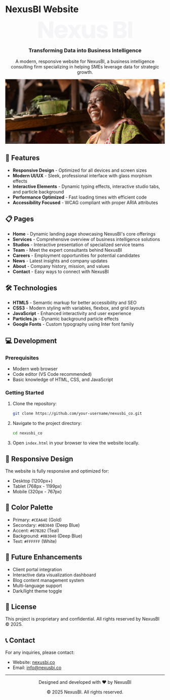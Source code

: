 # NexusBI Website

<div align="center">
  <img src="./Assets/Images/Nexus BI.svg" alt="NexusBI Logo" width="300">
  <h3>Transforming Data into Business Intelligence</h3>
  <p>A modern, responsive website for NexusBI, a business intelligence consulting firm specializing in helping SMEs leverage data for strategic growth.</p>
</div>

![Website Preview](./Assets/Images/sample_design.jpg)

## 🚀 Features

- **Responsive Design** - Optimized for all devices and screen sizes
- **Modern UI/UX** - Sleek, professional interface with glass morphism effects
- **Interactive Elements** - Dynamic typing effects, interactive studio tabs, and particle background
- **Performance Optimized** - Fast loading times with efficient code
- **Accessibility Focused** - WCAG compliant with proper ARIA attributes

## 📋 Pages

- **Home** - Dynamic landing page showcasing NexusBI's core offerings
- **Services** - Comprehensive overview of business intelligence solutions
- **Studios** - Interactive presentation of specialized service teams
- **Team** - Meet the expert consultants behind NexusBI
- **Careers** - Employment opportunities for potential candidates
- **News** - Latest insights and company updates
- **About** - Company history, mission, and values
- **Contact** - Easy ways to connect with NexusBI

## 🛠️ Technologies

- **HTML5** - Semantic markup for better accessibility and SEO
- **CSS3** - Modern styling with variables, flexbox, and grid layouts
- **JavaScript** - Enhanced interactivity and user experience
- **Particles.js** - Dynamic background particle effects
- **Google Fonts** - Custom typography using Inter font family

## 💻 Development

### Prerequisites

- Modern web browser
- Code editor (VS Code recommended)
- Basic knowledge of HTML, CSS, and JavaScript

### Getting Started

1. Clone the repository:
   ```bash
   git clone https://github.com/your-username/nexusbi_co.git
   ```

2. Navigate to the project directory:
   ```bash
   cd nexusbi_co
   ```

3. Open `index.html` in your browser to view the website locally.

## 📱 Responsive Design

The website is fully responsive and optimized for:
- Desktop (1200px+)
- Tablet (768px - 1199px)
- Mobile (320px - 767px)

## 🎨 Color Palette

- Primary: `#CEA64E` (Gold)
- Secondary: `#0B3040` (Deep Blue)
- Accent: `#07B2B2` (Teal)
- Background: `#0B3040` (Deep Blue)
- Text: `#FFFFFF` (White)

## 🔄 Future Enhancements

- Client portal integration
- Interactive data visualization dashboard
- Blog content management system
- Multi-language support
- Dark/light theme toggle

## 📄 License

This project is proprietary and confidential. All rights reserved by NexusBI © 2025.

## 📞 Contact

For any inquiries, please contact:
- Website: [nexusbi.co](https://nexusbi.co)
- Email: info@nexusbi.co

---

<div align="center">
  <p>Designed and developed with ❤️ by NexusBI</p>
  <p>© 2025 NexusBI. All rights reserved.</p>
</div>
